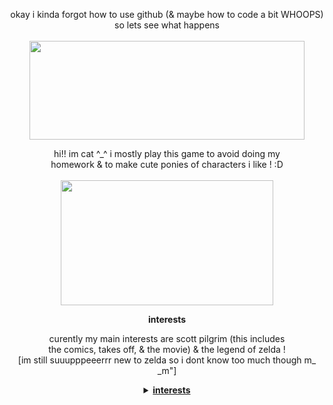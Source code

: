 <html>
<body style="text-align:center;">

<!-- html nerds how do i make the text center aligned again... -->

<p align="center">
  okay i kinda forgot how to use github (& maybe how to code a bit WHOOPS) so lets see what happens
  <br><br>
  <img src="https://file.garden/ZFwqlyhvAk-Bo3Zk/dawn-majora.gif" width=440 height=158>
</p>

<p align="center">
  hi!! im cat ^_^ i mostly play this game to avoid doing my
  <br>homework & to make cute ponies of characters i like ! :D
  <br><br>
  <img src="https://i.pinimg.com/originals/ed/69/74/ed69746096714a8e1b37e5b1f935228d.gif" width=340 height=200>
</p>

<p align="center">
  <b>interests</b>
</p>
<p align="center">
  curently my main interests are scott pilgrim (this includes
  <br>the comics, takes off, & the movie) & the legend of zelda !
  <br>[im still suuupppeeerrr new to zelda so i dont know too much though m_ _m"]
</p>

<details>
  <summary><u><b style="text-align:center;">interests</b></u></summary>
    <p align="center">
      curently my main interests are scott pilgrim (this includes
      <br>the comics, takes off, & the movie) & the legend of zelda !
      <br>[im still suuupppeeerrr new to zelda so i dont know too much though m_ _m"]
    </p>
</details>

</html>
